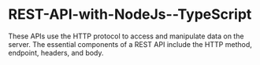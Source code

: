 # REST-API-with-NodeJs--TypeScript

These APIs use the HTTP protocol to access and manipulate data on the server. The essential components of a REST API include the HTTP method, 
endpoint, headers, and body.
